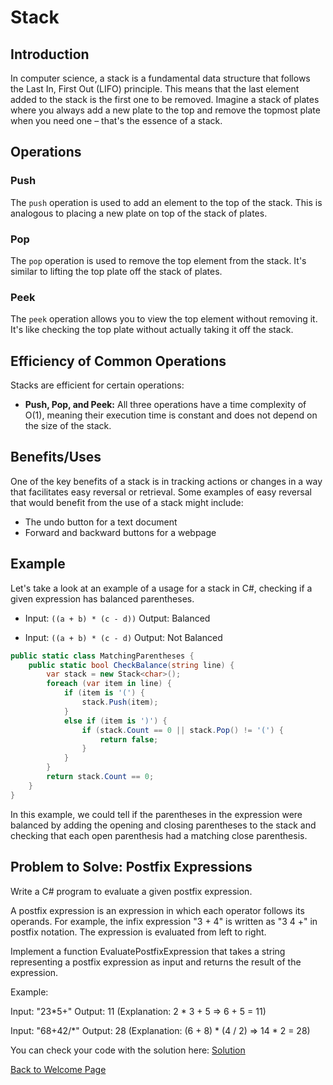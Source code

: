 # Stack

## Introduction

In computer science, a stack is a fundamental data structure that follows the Last In, First Out (LIFO) principle.
This means that the last element added to the stack is the first one to be removed. Imagine a stack of plates where you
always add a new plate to the top and remove the topmost plate when you need one – that's the essence of a stack.

## Operations

### Push

The `push` operation is used to add an element to the top of the stack. This is analogous to placing a new plate on top
of the stack of plates.

### Pop

The `pop` operation is used to remove the top element from the stack. It's similar to lifting the top plate off the
stack of plates.

### Peek

The `peek` operation allows you to view the top element without removing it. It's like checking the top plate without
actually taking it off the stack.

## Efficiency of Common Operations

Stacks are efficient for certain operations:

- **Push, Pop, and Peek:** All three operations have a time complexity of O(1), meaning their execution time is
constant and does not depend on the size of the stack.

## Benefits/Uses

One of the key benefits of a stack is in tracking actions or changes in a way that facilitates easy reversal or
retrieval. Some examples of easy reversal that would benefit from the use of a stack might include:

- The undo button for a text document
- Forward and backward buttons for a webpage

## Example

Let's take a look at an example of a usage for a stack in C#, checking if a given expression has balanced parentheses.

- Input: `((a + b) * (c - d))`
  Output: Balanced

- Input: `((a + b) * (c - d)`
  Output: Not Balanced

```csharp
public static class MatchingParentheses {
    public static bool CheckBalance(string line) {
        var stack = new Stack<char>();
        foreach (var item in line) {
            if (item is '(') {
                stack.Push(item);
            }
            else if (item is ')') {
                if (stack.Count == 0 || stack.Pop() != '(') {
                    return false;
                }
            }
        }
        return stack.Count == 0;
    }
}
```

In this example, we could tell if the parentheses in the expression were balanced by adding the opening and closing
parentheses to the stack and checking that each open parenthesis had a matching close parenthesis.

## Problem to Solve: Postfix Expressions

Write a C# program to evaluate a given postfix expression.

A postfix expression is an expression in which each operator follows its operands.
For example, the infix expression "3 + 4" is written as "3 4 +" in postfix notation. The expression is evaluated from
left to right.

Implement a function EvaluatePostfixExpression that takes a string representing a postfix expression as input and
returns the result of the expression.

Example:

Input: "23*5+"
Output: 11 (Explanation: 2 * 3 + 5 => 6 + 5 = 11)

Input: "68+42/*"
Output: 28 (Explanation: (6 + 8) * (4 / 2) => 14 * 2 = 28)

You can check your code with the solution here: [Solution](ds1-solution/Program.cs)

[Back to Welcome Page](0-welcome.md)